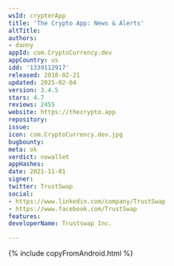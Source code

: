 ```yaml
---
wsId: crypterApp
title: 'The Crypto App: News & Alerts'
altTitle: 
authors:
- danny
appId: com.CryptoCurrency.dev
appCountry: us
idd: '1339112917'
released: 2018-02-21
updated: 2025-02-04
version: 3.4.5
stars: 4.7
reviews: 2455
website: https://thecrypto.app
repository: 
issue: 
icon: com.CryptoCurrency.dev.jpg
bugbounty: 
meta: ok
verdict: nowallet
appHashes: 
date: 2021-11-01
signer: 
twitter: TrustSwap
social:
- https://www.linkedin.com/company/TrustSwap
- https://www.facebook.com/TrustSwap
features: 
developerName: Trustswap Inc.

---
```


{% include copyFromAndroid.html %}

